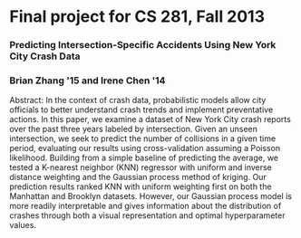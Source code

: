 # Final project for CS 281, Fall 2013  
### Predicting Intersection-Specific Accidents Using New York City Crash Data  
### Brian Zhang '15 and Irene Chen '14  


Abstract: In the context of crash data, probabilistic models allow city officials to better understand
crash trends and implement preventative actions. In this paper, we examine
a dataset of New York City crash reports over the past three years labeled
by intersection. Given an unseen intersection, we seek to predict the number of
collisions in a given time period, evaluating our results using cross-validation assuming
a Poisson likelihood. Building from a simple baseline of predicting the
average, we tested a K-nearest neighbor (KNN) regressor with uniform and inverse
distance weighting and the Gaussian process method of kriging. Our prediction
results ranked KNN with uniform weighting first on both the Manhattan
and Brooklyn datasets. However, our Gaussian process model is more readily interpretable
and gives information about the distribution of crashes through both a
visual representation and optimal hyperparameter values.
